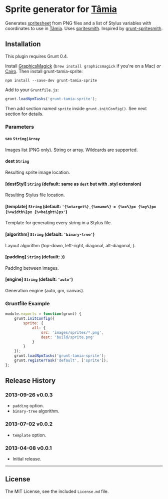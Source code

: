 # Sprite generator for [Tâmia](https://github.com/sapegin/tamia)

Generates [spritesheet](http://en.wikipedia.org/wiki/Sprite_%28computer_graphics%29#Sprites_by_CSS) from PNG files and a list of Stylus variables with coordinates to use in [Tâmia](https://github.com/sapegin/tamia). Uses [spritesmith](https://github.com/Ensighten/spritesmith). Inspired by [grunt-spritesmith](https://github.com/Ensighten/grunt-spritesmith).

## Installation

This plugin requires Grunt 0.4.

Install [GraphicsMagick](http://www.graphicsmagick.org/) (`brew install graphicsmagick` if you're on a Mac) *or* [Cairo](http://cairographics.org/). Then install grunt-tamia-sprite:

`npm install --save-dev grunt-tamia-sprite`

Add to your `Gruntfile.js`:

```javascript
grunt.loadNpmTasks('grunt-tamia-sprite');
```

Then add section named `sprite` inside `grunt.initConfig()`. See next section for details.


### Parameters

#### src `String|Array`

Images list (PNG only). String or array. Wildcards are supported.

#### dest `String`

Resulting sprite image location.

#### [destStyl] `String` (default: same as `dest` but with .styl extension)

Resulting Stylus file location.

#### [template] `String` (default: `'{%=target%}_{%=name%} = {%=x%}px {%=y%}px {%=width%}px {%=height%}px'`)

Template for generating every string in a Stylus file.

#### [algorithm] `String` (default: `'binary-tree'`)

Layout algorithm (top-down, left-right, diagonal, alt-diagonal, ).

#### [padding] `String` (default: `3`)

Padding between images.

#### [engine] `String` (default: `'auto'`)

Generation engine (auto, gm, canvas).


### Gruntfile Example

``` javascript
module.exports = function(grunt) {
	grunt.initConfig({
		sprite: {
			all: {
				src: 'images/sprites/*.png',
				dest: 'build/sprite.png'
			}
		}
	});
	grunt.loadNpmTasks('grunt-tamia-sprite');
	grunt.registerTask('default', ['sprite']);
};
```

## Release History

### 2013-09-26 v0.0.3

* `padding` option.
* `binary-tree` algorithm.

### 2013-07-02 v0.0.2

* `template` option.

### 2013-04-08 v0.0.1

* Initial release.


---

## License

The MIT License, see the included `License.md` file.
